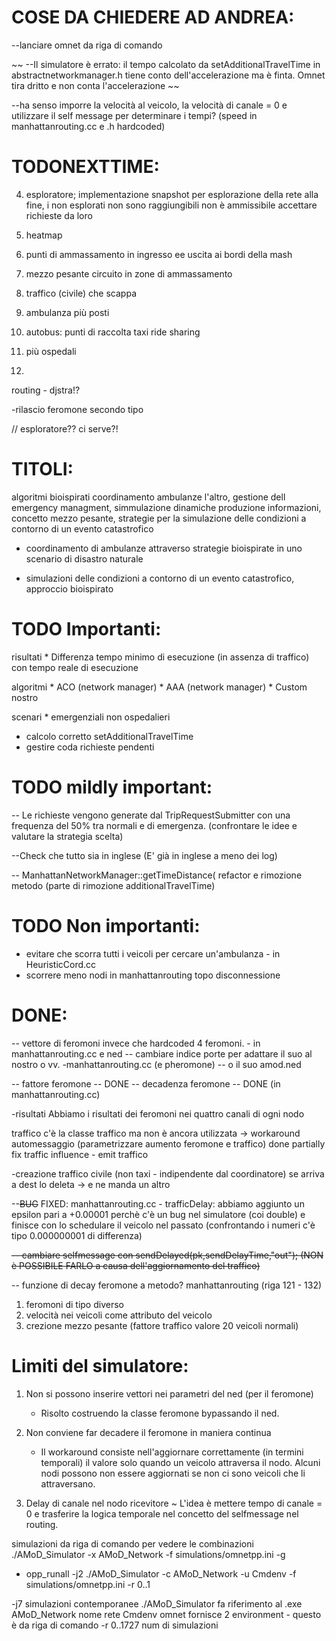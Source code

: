 # COSE DA CHIEDERE AD ANDREA:
--lanciare omnet da riga di comando

~~ --Il simulatore è errato: il tempo calcolato da setAdditionalTravelTime in abstractnetworkmanager.h tiene conto dell'accelerazione ma è finta. Omnet tira dritto e non conta l'accelerazione ~~

--ha senso imporre la velocità al veicolo, la velocità di canale = 0 e utilizzare il self message per determinare i tempi?
	(speed in manhattanrouting.cc e .h hardcoded)



# TODONEXTTIME:


4. esploratore; implementazione snapshot per esplorazione della rete
	alla fine, i non esplorati non sono raggiungibili
	non è ammissibile accettare richieste da loro

4. heatmap
5. punti di ammassamento in ingresso ee uscita ai bordi della mash
6. mezzo pesante circuito in zone di ammassamento
6. traffico (civile) che scappa
7. ambulanza più posti
8. autobus: punti di raccolta taxi ride sharing
9. più ospedali
10.

routing - djstra!?







-rilascio feromone secondo tipo

// esploratore?? ci serve?!
# TITOLI:
algoritmi bioispirati coordinamento ambulanze
l'altro, gestione dell emergency managment, simmulazione dinamiche produzione informazioni, concetto mezzo pesante,
strategie per la simulazione delle condizioni a contorno di un evento catastrofico

* coordinamento di ambulanze attraverso strategie bioispirate in uno scenario di disastro naturale


* simulazioni delle condizioni a contorno di un evento catastrofico, approccio bioispirato


# TODO Importanti:

risultati
	* Differenza tempo minimo di esecuzione (in assenza di traffico) con tempo reale di esecuzione
	 
algoritmi
	* ACO (network manager)
	* AAA (network manager)
	* Custom nostro

scenari
	* emergenziali non ospedalieri



* calcolo corretto setAdditionalTravelTime
* gestire coda richieste pendenti

# TODO mildly important:


-- Le richieste vengono generate dal TripRequestSubmitter con una frequenza del 50% tra normali e di emergenza. (confrontare le idee e valutare la strategia scelta)


--Check che tutto sia in inglese (E' già in inglese a meno dei log)

-- ManhattanNetworkManager::getTimeDistance(
refactor e rimozione metodo (parte di rimozione additionalTravelTime)


# TODO Non importanti:
* evitare che scorra tutti i veicoli per cercare un'ambulanza  - in HeuristicCord.cc
* scorrere meno nodi in manhattanrouting topo disconnessione


# DONE:

-- vettore di feromoni invece che hardcoded 4 feromoni. - in manhattanrouting.cc e ned
-- cambiare indice porte per adattare il suo al nostro o vv.  -manhattanrouting.cc (e pheromone) -- o il suo amod.ned

-- fattore feromone -- DONE
-- decadenza feromone -- DONE (in manhattanrouting.cc)

-risultati
	Abbiamo i risultati dei feromoni nei quattro canali di ogni nodo
	
traffico
	c'è la classe traffico ma non è ancora utilizzata
	-> workaround automessaggio
	(parametrizzare aumento feromone e traffico) done partially
		fix traffic influence
	- emit traffico

-creazione traffico civile (non taxi - indipendente dal coordinatore)
	se arriva a dest lo deleta -> e ne manda un altro

--~~BUG~~ FIXED: manhattanrouting.cc - trafficDelay: abbiamo aggiunto un epsilon pari a +0.00001 perchè c'è un bug nel simulatore (coi double) e finisce con lo schedulare il veicolo nel passato (confrontando i numeri c'è tipo 0.000000001 di differenza)

~~-- cambiare selfmessage con sendDelayed(pk,sendDelayTime,"out");  (NON è POSSIBILE FARLO a causa dell'aggiornamento del traffico)~~

-- funzione di decay feromone a metodo? manhattanrouting (riga 121 - 132)

1. feromoni di tipo diverso
2. velocità nei veicoli come attributo del veicolo
3. crezione mezzo pesante (fattore traffico  valore 20 veicoli normali)

# Limiti del simulatore:

1. Non si possono inserire vettori nei parametri del ned (per il feromone)
	* Risolto costruendo la classe feromone bypassando il ned.

2. Non conviene far decadere il feromone in maniera continua
	* Il workaround consiste nell'aggiornare correttamente (in termini temporali) il valore solo quando un veicolo attraversa il nodo. Alcuni nodi possono non essere aggiornati se non ci sono veicoli che li attraversano.

3. Delay di canale nel nodo ricevitore
	~ L'idea è mettere tempo di canale = 0 e trasferire la logica temporale nel concetto del selfmessage nel routing.




simulazioni da riga di comando
per vedere le combinazioni
./AMoD_Simulator -x AMoD_Network -f simulations/omnetpp.ini -g


* opp_runall -j2 ./AMoD_Simulator -c AMoD_Network -u Cmdenv -f simulations/omnetpp.ini -r 0..1

-j7 simulazioni contemporanee
./AMoD_Simulator  fa riferimento al .exe
AMoD_Network nome rete
Cmdenv omnet fornisce 2 environment - questo è da riga di comando
-r 0..1727 num di simulazioni

